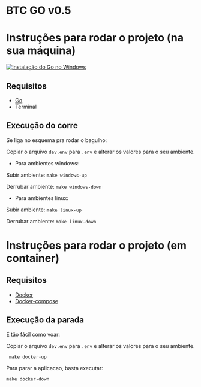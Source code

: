 # BTC GO v0.5

# Instruções para rodar o projeto (na sua máquina)

[![instalação do Go no Windows](https://img.youtube.com/vi/679Zc7ZQLtI/0.jpg)](https://www.youtube.com/watch?v=679Zc7ZQLtI)

## Requisitos
  -  [Go][install-go]
  -  Terminal

## Execução do corre
Se liga no esquema pra rodar o bagulho:

  Copiar o arquivo ``` dev.env ``` para ``` .env ``` e alterar os valores para o seu ambiente.

 * Para ambientes windows:

  Subir ambiente: 
  ``` make windows-up ```

  Derrubar ambiente: 
  ``` make windows-down ```

 * Para ambientes linux:

  Subir ambiente: 
  ``` make linux-up ```

  Derrubar ambiente: 
  ``` make linux-down ```

 
# Instruções para rodar o projeto (em container)

## Requisitos
  -  [Docker][install-docker]
  -  [Docker-compose][install-docker-compose]

## Execução da parada
É tão fácil como voar:

Copiar o arquivo ``` dev.env ``` para ``` .env ``` e alterar os valores para o seu ambiente.

``` make docker-up```

Para parar a aplicacao, basta executar:

``` make docker-down ```


[install-go]: https://go.dev/doc/install
[install-docker]: https://www.docker.com/get-started/
[install-docker-compose]: https://docs.docker.com/compose/install/
